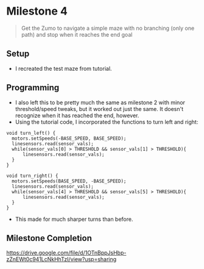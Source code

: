 # Milestone 4
> Get the Zumo to navigate a simple maze with no branching (only one path) and stop when it reaches the end goal

## Setup
- I recreated the test maze from tutorial. 

## Programming
- I also left this to be pretty much the same as milestone 2 with minor threshold/speed tweaks, but it worked out just the same. It doesn't recognize when it has reached the end, however. 
- Using the tutorial code, I incorporated the functions to turn left and right: 
```
void turn_left() {
  motors.setSpeeds(-BASE_SPEED, BASE_SPEED);
  linesensors.read(sensor_vals);
  while(sensor_vals[0] > THRESHOLD && sensor_vals[1] > THRESHOLD){
      linesensors.read(sensor_vals);
  }  
}

void turn_right() {
  motors.setSpeeds(BASE_SPEED, -BASE_SPEED);
  linesensors.read(sensor_vals);
  while(sensor_vals[4] > THRESHOLD && sensor_vals[5] > THRESHOLD){
      linesensors.read(sensor_vals);
  }  
}
```
- This made for much sharper turns than before. 

## Milestone Completion
https://drive.google.com/file/d/1OTnBppJsHbp-zZnEWt0c941LcNkHhTzI/view?usp=sharing
